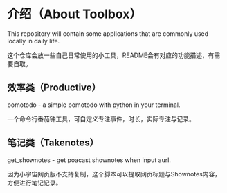 # 介绍（About Toolbox）
This repository will contain some applications that are commonly used locally in daily life.

这个仓库会放一些自己日常使用的小工具，README会有对应的功能描述，有需要自取。



## 效率类（Productive）
pomotodo - a simple pomotodo with python in your terminal.

一个命令行番茄钟工具，可自定义专注事件，时长，实际专注与记录。


## 笔记类（Takenotes）
get_shownotes - get poacast shownotes when input aurl.

因为小宇宙网页版不支持复制，这个脚本可以提取网页标题与Shownotes内容，方便进行笔记记录。
